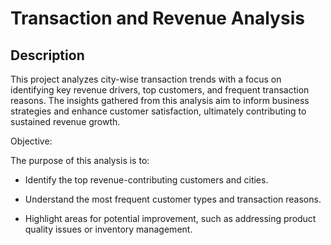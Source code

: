 # Transaction and Revenue Analysis
## Description
This project analyzes city-wise transaction trends with a focus on identifying key revenue drivers, top customers, and frequent transaction reasons. The insights gathered from this analysis aim to inform business strategies and enhance customer satisfaction, ultimately contributing to sustained revenue growth.

Objective:

The purpose of this analysis is to:

* Identify the top revenue-contributing customers and cities.

* Understand the most frequent customer types and transaction reasons.

* Highlight areas for potential improvement, such as addressing product quality issues or inventory management.
